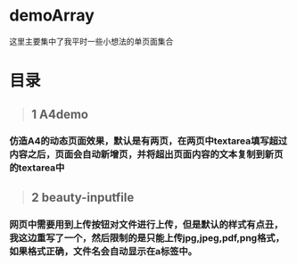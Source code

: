 # demoArray
这里主要集中了我平时一些小想法的单页面集合

# 目录
> ## 1 A4demo
### 仿造A4的动态页面效果，默认是有两页，在两页中textarea填写超过内容之后，页面会自动新增页，并将超出页面内容的文本复制到新页的textarea中

> ## 2 beauty-inputfile
### 网页中需要用到上传按钮对文件进行上传，但是默认的样式有点丑，我这边重写了一个，然后限制的是只能上传jpg,jpeg,pdf,png格式，如果格式正确，文件名会自动显示在a标签中。

